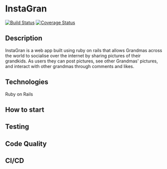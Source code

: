 InstaGran
===================

[![Build Status](https://travis-ci.com/andrewmclelland23/instagram-challenge.svg?branch=master)](https://travis-ci.com/andrewmclelland23/instagram-challenge)
[![Coverage Status](https://coveralls.io/repos/github/andrewmclelland23/instagram-challenge/badge.svg?branch=master&kill_cache=1)](https://coveralls.io/github/andrewmclelland23/instagram-challenge?branch=master&kill_cache=1)

## Description

InstaGran is a web app built using ruby on rails that allows Grandmas across the world to socialise over the internet by sharing pictures of their grandkids. As users they can post pictures, see other Grandmas' pictures, and interact with other grandmas through comments and likes.

## Technologies

Ruby on Rails

## How to start

## Testing

## Code Quality

## CI/CD
